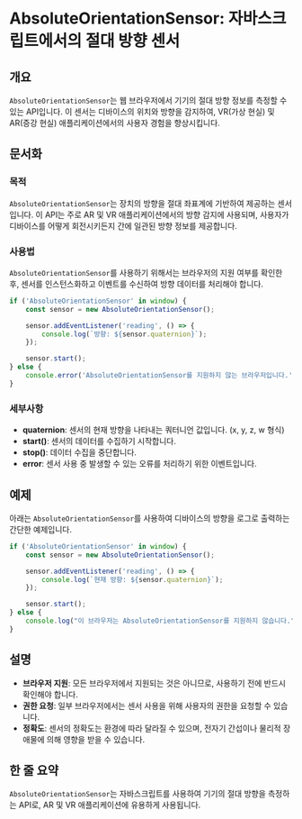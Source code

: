 <!--
Meta Description: # AbsoluteOrientationSensor: 자바스크립트에서의 절대 방향 센서 ## 개요 `AbsoluteOrientationSensor`는 웹 브라우저에서 기기의 절대 방향 정보를 측정할 수 있는 API입니다. 이 센서는 디바이스의 위치와 방향을 감지하여, V...
Meta Keywords: absoluteorientationsensor, sensor, 방향을, console, log
-->

# AbsoluteOrientationSensor: 자바스크립트에서의 절대 방향 센서

## 개요
`AbsoluteOrientationSensor`는 웹 브라우저에서 기기의 절대 방향 정보를 측정할 수 있는 API입니다. 이 센서는 디바이스의 위치와 방향을 감지하여, VR(가상 현실) 및 AR(증강 현실) 애플리케이션에서의 사용자 경험을 향상시킵니다.

## 문서화

### 목적
`AbsoluteOrientationSensor`는 장치의 방향을 절대 좌표계에 기반하여 제공하는 센서입니다. 이 API는 주로 AR 및 VR 애플리케이션에서의 방향 감지에 사용되며, 사용자가 디바이스를 어떻게 회전시키든지 간에 일관된 방향 정보를 제공합니다.

### 사용법
`AbsoluteOrientationSensor`를 사용하기 위해서는 브라우저의 지원 여부를 확인한 후, 센서를 인스턴스화하고 이벤트를 수신하여 방향 데이터를 처리해야 합니다.

```javascript
if ('AbsoluteOrientationSensor' in window) {
    const sensor = new AbsoluteOrientationSensor();

    sensor.addEventListener('reading', () => {
        console.log(`방향: ${sensor.quaternion}`);
    });

    sensor.start();
} else {
    console.error('AbsoluteOrientationSensor를 지원하지 않는 브라우저입니다.');
}
```

### 세부사항
- **quaternion**: 센서의 현재 방향을 나타내는 쿼터니언 값입니다. (x, y, z, w 형식)
- **start()**: 센서의 데이터를 수집하기 시작합니다.
- **stop()**: 데이터 수집을 중단합니다.
- **error**: 센서 사용 중 발생할 수 있는 오류를 처리하기 위한 이벤트입니다.

## 예제
아래는 `AbsoluteOrientationSensor`를 사용하여 디바이스의 방향을 로그로 출력하는 간단한 예제입니다.

```javascript
if ('AbsoluteOrientationSensor' in window) {
    const sensor = new AbsoluteOrientationSensor();

    sensor.addEventListener('reading', () => {
        console.log(`현재 방향: ${sensor.quaternion}`);
    });

    sensor.start();
} else {
    console.log("이 브라우저는 AbsoluteOrientationSensor를 지원하지 않습니다.");
}
```

## 설명
- **브라우저 지원**: 모든 브라우저에서 지원되는 것은 아니므로, 사용하기 전에 반드시 확인해야 합니다.
- **권한 요청**: 일부 브라우저에서는 센서 사용을 위해 사용자의 권한을 요청할 수 있습니다.
- **정확도**: 센서의 정확도는 환경에 따라 달라질 수 있으며, 전자기 간섭이나 물리적 장애물에 의해 영향을 받을 수 있습니다.

## 한 줄 요약
`AbsoluteOrientationSensor`는 자바스크립트를 사용하여 기기의 절대 방향을 측정하는 API로, AR 및 VR 애플리케이션에 유용하게 사용됩니다.